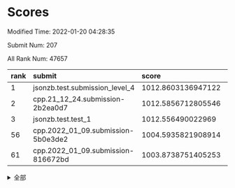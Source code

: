 # Scores

Modified Time: 2022-01-20 04:28:35

Submit Num: 207

All Rank Num: 47657

| rank |               submit               |       score        |       sigma        | pk_num |
| :--- | :--------------------------------- | :----------------- | :----------------- | :----- |
| 1    | jsonzb.test.submission_level_4     | 1012.8603136947122 | 0.8021553021809559 | 924    |
| 2    | cpp.21_12_24.submission-2b2ea0d7   | 1012.5856712805546 | 0.7925838813878662 | 919    |
| 3    | jsonzb.test.test_1                 | 1012.556490022969  | 0.8176050706356358 | 893    |
| 56   | cpp.2022_01_09.submission-5b0e3de2 | 1004.5935821908914 | 0.715635171444295  | 920    |
| 61   | cpp.2022_01_09.submission-816672bd | 1003.8738751405253 | 0.7045664856534058 | 921    |


<details>
<summary>全部</summary>

| rank |                 submit                 |       score        |       sigma        | pk_num |
| :--- | :------------------------------------- | :----------------- | :----------------- | :----- |
| 1    | jsonzb.test.submission_level_4         | 1012.8603136947122 | 0.8021553021809559 | 924    |
| 2    | cpp.21_12_24.submission-2b2ea0d7       | 1012.5856712805546 | 0.7925838813878662 | 919    |
| 3    | jsonzb.test.test_1                     | 1012.556490022969  | 0.8176050706356358 | 893    |
| 4    | gobigger.level_3.submission_level_3_37 | 1011.544435950628  | 0.7741847189729008 | 915    |
| 5    | gobigger.level_3.submission_level_3_33 | 1011.4789369080174 | 0.763690488814672  | 922    |
| 6    | gobigger.level_3.submission_level_3_24 | 1011.4708915041846 | 0.7785080185551883 | 922    |
| 7    | gobigger.level_3.submission_level_3_36 | 1011.3387850289646 | 0.7819655533835074 | 919    |
| 8    | gobigger.level_3.submission_level_3_42 | 1010.9645331776642 | 0.7517393018734894 | 924    |
| 9    | gobigger.level_3.submission_level_3_34 | 1010.9487945726564 | 0.7598421105049978 | 920    |
| 10   | gobigger.level_3.submission_level_3_32 | 1010.9146734030609 | 0.761727865777335  | 918    |
| 11   | gobigger.level_3.submission_level_3_29 | 1010.7401548526851 | 0.7501467862128622 | 920    |
| 12   | gobigger.level_3.submission_level_3_38 | 1010.7300683440747 | 0.7499920921960581 | 920    |
| 13   | gobigger.level_3.submission_level_3_8  | 1010.724959046442  | 0.7750027648269542 | 923    |
| 14   | gobigger.level_3.submission_level_3_35 | 1010.5587064714916 | 0.7403365721146243 | 918    |
| 15   | gobigger.level_3.submission_level_3_10 | 1010.523419926425  | 0.7684452378390586 | 927    |
| 16   | gobigger.level_3.submission_level_3_40 | 1010.4695064199955 | 0.7653850401408857 | 920    |
| 17   | gobigger.level_3.submission_level_3_4  | 1010.3612150950106 | 0.7637614557745138 | 920    |
| 18   | gobigger.level_3.submission_level_3_2  | 1010.2808734422941 | 0.7674287706473888 | 921    |
| 19   | gobigger.level_3.submission_level_3_15 | 1010.2795235765238 | 0.7442108027693392 | 921    |
| 20   | gobigger.level_3.submission_level_3_1  | 1010.2588193593288 | 0.7578499163169489 | 923    |
| 21   | gobigger.level_3.submission_level_3_47 | 1010.2364799278638 | 0.7660605637887948 | 918    |
| 22   | gobigger.level_3.submission_level_3_21 | 1010.2068489961666 | 0.7587084835574776 | 921    |
| 23   | gobigger.level_3.submission_level_3_28 | 1010.1660198418249 | 0.7580621054102546 | 922    |
| 24   | gobigger.level_3.submission_level_3_20 | 1009.9190368493311 | 0.7574826459232624 | 921    |
| 25   | gobigger.level_3.submission_level_3_45 | 1009.9124109244224 | 0.7632990478838372 | 921    |
| 26   | gobigger.level_3.submission_level_3_49 | 1009.8659095168591 | 0.7531556196616552 | 923    |
| 27   | gobigger.level_3.submission_level_3_48 | 1009.7804254120427 | 0.760804416994466  | 920    |
| 28   | gobigger.level_3.submission_level_3_46 | 1009.7628361949971 | 0.7724574402765929 | 921    |
| 29   | gobigger.level_3.submission_level_3_41 | 1009.6933661411077 | 0.7392843091121203 | 926    |
| 30   | gobigger.level_3.submission_level_3_3  | 1009.6414135048841 | 0.7502341229612548 | 920    |
| 31   | gobigger.level_3.submission_level_3_12 | 1009.5185752430292 | 0.763189956856102  | 922    |
| 32   | gobigger.level_3.submission_level_3_16 | 1009.5145562183463 | 0.7487620299894566 | 921    |
| 33   | gobigger.level_3.submission_level_3_17 | 1009.4504236025977 | 0.7509161709077898 | 930    |
| 34   | gobigger.level_3.submission_level_3_11 | 1009.4324759266049 | 0.7457001603415793 | 920    |
| 35   | gobigger.level_3.submission_level_3_23 | 1009.4032419895829 | 0.7385820533588825 | 919    |
| 36   | gobigger.level_3.submission_level_3_39 | 1009.3429301794264 | 0.7475189531069388 | 928    |
| 37   | gobigger.level_3.submission_level_3_25 | 1009.3261229870824 | 0.763413074118801  | 918    |
| 38   | gobigger.level_3.submission_level_3_18 | 1009.3099743252315 | 0.7346292836779468 | 918    |
| 39   | gobigger.level_3.submission_level_3_31 | 1009.218378106823  | 0.7250092963740801 | 923    |
| 40   | gobigger.level_3.submission_level_3_26 | 1009.2120099331345 | 0.7429164610852372 | 918    |
| 41   | gobigger.level_3.submission_level_3_30 | 1009.1918788207824 | 0.7365279656610114 | 921    |
| 42   | gobigger.level_3.submission_level_3_19 | 1009.0828309164692 | 0.7360861850892596 | 917    |
| 43   | gobigger.level_3.submission_level_3_44 | 1009.0401820245849 | 0.7550913860591889 | 927    |
| 44   | gobigger.level_3.submission_level_3_14 | 1008.9065702159788 | 0.7356646719749224 | 922    |
| 45   | gobigger.level_3.submission_level_3_0  | 1008.7783498492278 | 0.7510836747370816 | 925    |
| 46   | gobigger.level_3.submission_level_3_43 | 1008.6937790747255 | 0.7348564766270814 | 926    |
| 47   | gobigger.level_3.submission_level_3_5  | 1008.6620757908622 | 0.7531183151976157 | 924    |
| 48   | gobigger.level_3.submission_level_3_22 | 1008.6386365169532 | 0.7420136238141504 | 922    |
| 49   | gobigger.level_3.submission_level_3_7  | 1008.6168538708879 | 0.7438892156567007 | 918    |
| 50   | gobigger.level_3.submission_level_3_27 | 1008.4075774401248 | 0.7297109752796297 | 920    |
| 51   | gobigger.level_3.submission_level_3_9  | 1008.347373513657  | 0.7481088223935919 | 922    |
| 52   | gobigger.level_3.submission_level_3_13 | 1008.2065163533254 | 0.7450495903086471 | 922    |
| 53   | gobigger.level_3.submission_level_3_6  | 1007.7364498031561 | 0.7533917645057042 | 924    |
| 54   | gobigger.level_1.submission_level_1_18 | 1004.9447913917718 | 0.727102610395562  | 924    |
| 55   | gobigger.level_1.submission_level_1_28 | 1004.597860243582  | 0.7149694512220423 | 919    |
| 56   | cpp.2022_01_09.submission-5b0e3de2     | 1004.5935821908914 | 0.715635171444295  | 920    |
| 57   | gobigger.level_1.submission_level_1_33 | 1004.3653385301477 | 0.7211302936509094 | 921    |
| 58   | gobigger.level_1.submission_level_1_42 | 1004.2319204738275 | 0.7275830181646233 | 922    |
| 59   | gobigger.level_1.submission_level_1_38 | 1004.1749759438338 | 0.7136470925518867 | 924    |
| 60   | gobigger.level_1.submission_level_1_10 | 1004.0698693088704 | 0.7128498925412388 | 921    |
| 61   | cpp.2022_01_09.submission-816672bd     | 1003.8738751405253 | 0.7045664856534058 | 921    |
| 62   | gobigger.level_1.submission_level_1_40 | 1003.7329070522181 | 0.7018421706903056 | 916    |
| 63   | gobigger.level_1.submission_level_1_47 | 1003.6975993648634 | 0.7131571419911957 | 921    |
| 64   | gobigger.level_1.submission_level_1_19 | 1003.6841677826748 | 0.7198279252437957 | 919    |
| 65   | gobigger.level_1.submission_level_1_4  | 1003.6544061476026 | 0.7043553600195058 | 918    |
| 66   | gobigger.level_1.submission_level_1_12 | 1003.4880413572226 | 0.7121022939267151 | 926    |
| 67   | gobigger.level_1.submission_level_1_2  | 1003.4563249542072 | 0.7107765609393761 | 929    |
| 68   | gobigger.level_1.submission_level_1_24 | 1003.3684829955274 | 0.7136211289916001 | 916    |
| 69   | gobigger.level_1.submission_level_1_0  | 1003.3071916206163 | 0.7191556719187732 | 924    |
| 70   | gobigger.level_1.submission_level_1_9  | 1003.3022543091971 | 0.7166551376182374 | 925    |
| 71   | gobigger.level_1.submission_level_1_35 | 1003.2780832687254 | 0.7198592037240666 | 924    |
| 72   | gobigger.level_1.submission_level_1_39 | 1003.2490900447234 | 0.7029896267544242 | 921    |
| 73   | gobigger.level_1.submission_level_1_32 | 1003.2123571689319 | 0.6981068050257272 | 922    |
| 74   | gobigger.level_1.submission_level_1_29 | 1003.200966743798  | 0.7076977117604324 | 921    |
| 75   | gobigger.level_1.submission_level_1_3  | 1003.186936048905  | 0.715533485583965  | 924    |
| 76   | gobigger.level_1.submission_level_1_25 | 1003.1191187172534 | 0.7166522523673198 | 927    |
| 77   | gobigger.level_1.submission_level_1_34 | 1003.1173258546156 | 0.7241182085371644 | 922    |
| 78   | gobigger.level_1.submission_level_1_49 | 1003.1046843942253 | 0.7084615405783264 | 923    |
| 79   | gobigger.level_1.submission_level_1_45 | 1003.0630764329753 | 0.7106660829626479 | 917    |
| 80   | gobigger.level_1.submission_level_1_16 | 1003.0231447298094 | 0.7268893986396774 | 921    |
| 81   | gobigger.level_1.submission_level_1_23 | 1002.9476067057004 | 0.7144493105388584 | 923    |
| 82   | gobigger.level_1.submission_level_1_44 | 1002.9322604540432 | 0.7276025618028993 | 925    |
| 83   | gobigger.level_1.submission_level_1_31 | 1002.9026026314111 | 0.7161272273670608 | 920    |
| 84   | gobigger.level_1.submission_level_1_20 | 1002.8275849152349 | 0.7154856883042932 | 920    |
| 85   | gobigger.level_1.submission_level_1_43 | 1002.7680735662274 | 0.710074300758426  | 920    |
| 86   | gobigger.level_1.submission_level_1_8  | 1002.736135755506  | 0.7149583312566548 | 920    |
| 87   | gobigger.level_1.submission_level_1_27 | 1002.7275006881321 | 0.7139114714760497 | 928    |
| 88   | gobigger.level_1.submission_level_1_6  | 1002.7259270396124 | 0.7147820249615954 | 927    |
| 89   | gobigger.level_1.submission_level_1_17 | 1002.6930455911197 | 0.7134880969237141 | 923    |
| 90   | gobigger.level_1.submission_level_1_46 | 1002.6663773968047 | 0.705255179675866  | 919    |
| 91   | gobigger.level_1.submission_level_1_48 | 1002.642516036811  | 0.7110248435343888 | 924    |
| 92   | gobigger.level_1.submission_level_1_41 | 1002.5738071797618 | 0.7150286874395468 | 921    |
| 93   | gobigger.level_1.submission_level_1_15 | 1002.5607755717733 | 0.7184952153754872 | 924    |
| 94   | gobigger.level_1.submission_level_1_36 | 1002.5457348951222 | 0.7184691277094549 | 915    |
| 95   | gobigger.level_1.submission_level_1_14 | 1002.5179140600642 | 0.7034494690481862 | 923    |
| 96   | gobigger.level_1.submission_level_1_13 | 1002.4834980969532 | 0.7054197424641292 | 921    |
| 97   | gobigger.level_1.submission_level_1_11 | 1002.4818290548934 | 0.7108759417705052 | 922    |
| 98   | gobigger.level_1.submission_level_1_5  | 1002.434898672758  | 0.7132847940185162 | 921    |
| 99   | gobigger.level_1.submission_level_1_30 | 1002.4002515067202 | 0.7074715720714874 | 924    |
| 100  | gobigger.level_1.submission_level_1_37 | 1002.3453308430726 | 0.706147283030686  | 921    |
| 101  | gobigger.level_1.submission_level_1_21 | 1002.3442802880818 | 0.710510163868875  | 919    |
| 102  | gobigger.level_1.submission_level_1_7  | 1002.275847956716  | 0.7128021085311241 | 923    |
| 103  | gobigger.level_1.submission_level_1_22 | 1002.0548844646455 | 0.7119062033610645 | 922    |
| 104  | gobigger.level_1.submission_level_1_1  | 1001.9943376249885 | 0.7027022777585077 | 923    |
| 105  | gobigger.level_1.submission_level_1_26 | 1001.9544858144517 | 0.7152636753454675 | 919    |
| 106  | gobigger.random.submission_random_9    | 997.7883801676735  | 0.7079098242538858 | 925    |
| 107  | gobigger.random.submission_random_20   | 997.3881644880373  | 0.7234252063413599 | 922    |
| 108  | gobigger.random.submission_random_3    | 997.2863583389619  | 0.709887486771975  | 918    |
| 109  | gobigger.random.submission_random_34   | 997.152782492076   | 0.7104454511531515 | 917    |
| 110  | gobigger.random.submission_random_18   | 997.0181731105918  | 0.7207224366672014 | 916    |
| 111  | gobigger.random.submission_random_28   | 997.0169134883365  | 0.7058538705619296 | 915    |
| 112  | gobigger.random.submission_random_46   | 996.8968456193422  | 0.7095096865923457 | 919    |
| 113  | gobigger.random.submission_random_0    | 996.6910390692814  | 0.7114174679540443 | 919    |
| 114  | gobigger.random.submission_random_39   | 996.6561493694903  | 0.7019801180561328 | 923    |
| 115  | gobigger.random.submission_random_6    | 996.6508035955305  | 0.7208651425030437 | 920    |
| 116  | gobigger.random.submission_random_47   | 996.5977653405374  | 0.7030670616067952 | 924    |
| 117  | gobigger.random.submission_random_36   | 996.5858887478488  | 0.7358448643525858 | 918    |
| 118  | gobigger.random.submission_random_25   | 996.5109392952836  | 0.7103436545317122 | 919    |
| 119  | gobigger.random.submission_random_4    | 996.4985830741127  | 0.7151042753627467 | 922    |
| 120  | gobigger.random.submission_random_16   | 996.4680345176264  | 0.6974240116488845 | 924    |
| 121  | gobigger.random.submission_random_15   | 996.4596260665484  | 0.7130666217385264 | 921    |
| 122  | gobigger.random.submission_random_26   | 996.3217991108236  | 0.7095120145806939 | 920    |
| 123  | gobigger.random.submission_random_48   | 996.2990112314892  | 0.7156214743007981 | 921    |
| 124  | gobigger.random.submission_random_13   | 996.2152635778996  | 0.702005327979687  | 927    |
| 125  | gobigger.random.submission_random_38   | 996.1220707237414  | 0.7067385458004843 | 923    |
| 126  | gobigger.random.submission_random_14   | 996.1120252038367  | 0.706081094014654  | 925    |
| 127  | gobigger.random.submission_random_37   | 996.1039604012116  | 0.7206586520580106 | 920    |
| 128  | gobigger.random.submission_random_24   | 996.0703576174236  | 0.7150750750932379 | 920    |
| 129  | gobigger.random.submission_random_1    | 996.0430874151602  | 0.7007543366501744 | 921    |
| 130  | gobigger.random.submission_random_21   | 995.9820266314098  | 0.7195296636082711 | 921    |
| 131  | gobigger.random.submission_random_45   | 995.9526173945859  | 0.7093813207096805 | 924    |
| 132  | gobigger.random.submission_random_32   | 995.9358975613662  | 0.7078898148059386 | 917    |
| 133  | gobigger.random.submission_random_49   | 995.9262374972162  | 0.7151335796290218 | 921    |
| 134  | gobigger.random.submission_random_29   | 995.9185352074896  | 0.711163268175516  | 918    |
| 135  | gobigger.random.submission_random_10   | 995.8699276804895  | 0.7152952462204183 | 922    |
| 136  | gobigger.random.submission_random_7    | 995.848298877752   | 0.7116099960757452 | 921    |
| 137  | gobigger.random.submission_random_11   | 995.835020616492   | 0.7292680240154364 | 922    |
| 138  | gobigger.random.submission_random_2    | 995.7761888014577  | 0.7060223131363762 | 916    |
| 139  | gobigger.random.submission_random_31   | 995.7679164641319  | 0.7338714474155779 | 918    |
| 140  | gobigger.random.submission_random_33   | 995.7055525000977  | 0.718019450370924  | 918    |
| 141  | gobigger.random.submission_random_44   | 995.6796403806441  | 0.7207260802445715 | 918    |
| 142  | gobigger.random.submission_random_23   | 995.5869097704153  | 0.7050938614964745 | 920    |
| 143  | gobigger.random.submission_random_35   | 995.5270454595193  | 0.7153495042626764 | 920    |
| 144  | gobigger.random.submission_random_42   | 995.4889813448659  | 0.7064819575090758 | 919    |
| 145  | gobigger.random.submission_random_19   | 995.4849889814598  | 0.7120054502908862 | 919    |
| 146  | gobigger.random.submission_random_17   | 995.4611910624515  | 0.7037078675128965 | 921    |
| 147  | gobigger.random.submission_random_40   | 995.4310695117166  | 0.7152185565702557 | 918    |
| 148  | gobigger.random.submission_random_5    | 995.4113483829788  | 0.7168184949106382 | 914    |
| 149  | gobigger.random.submission_random_22   | 995.2996037655471  | 0.7157694211846712 | 923    |
| 150  | gobigger.random.submission_random_12   | 995.2015211455439  | 0.7149190700653474 | 921    |
| 151  | gobigger.random.submission_random_41   | 995.1077416401088  | 0.7012402647999267 | 919    |
| 152  | gobigger.random.submission_random_8    | 995.0950852305525  | 0.7146131704977738 | 925    |
| 153  | gobigger.random.submission_random_30   | 994.9069227670113  | 0.7148702385762001 | 921    |
| 154  | gobigger.random.submission_random_43   | 994.6045654171745  | 0.7383250298446246 | 917    |
| 155  | gobigger.random.submission_random_27   | 994.4803336081065  | 0.7061971349754758 | 920    |
| 156  | gobigger.level_2.submission_level_2_4  | 994.3718556791313  | 0.7389222606994347 | 926    |
| 157  | gobigger.level_2.submission_level_2_35 | 994.1693997359611  | 0.7312691633559958 | 919    |
| 158  | gobigger.level_2.submission_level_2_41 | 993.909612722354   | 0.7349002761871849 | 920    |
| 159  | gobigger.level_2.submission_level_2_28 | 993.5945773813183  | 0.7367696278582986 | 917    |
| 160  | gobigger.level_2.submission_level_2_20 | 993.5463315527032  | 0.7389991223950015 | 920    |
| 161  | gobigger.level_2.submission_level_2_8  | 993.5189342003264  | 0.7372976284376536 | 919    |
| 162  | gobigger.level_2.submission_level_2_33 | 993.4143522476916  | 0.747263931885523  | 924    |
| 163  | gobigger.level_2.submission_level_2_3  | 993.3460620773894  | 0.7293756687867904 | 920    |
| 164  | gobigger.level_2.submission_level_2_1  | 993.3051346510217  | 0.7495244958651684 | 923    |
| 165  | gobigger.level_2.submission_level_2_5  | 993.1569046954786  | 0.7354678681882058 | 919    |
| 166  | gobigger.level_2.submission_level_2_13 | 993.0908767137613  | 0.765875313797484  | 929    |
| 167  | gobigger.level_2.submission_level_2_42 | 992.8795603152536  | 0.7489432819289328 | 919    |
| 168  | gobigger.level_2.submission_level_2_18 | 992.8176123716167  | 0.744019163345694  | 917    |
| 169  | gobigger.level_2.submission_level_2_45 | 992.7677162612874  | 0.7432600268414699 | 918    |
| 170  | gobigger.level_2.submission_level_2_11 | 992.7373313506034  | 0.7494200928076552 | 923    |
| 171  | gobigger.level_2.submission_level_2_17 | 992.664095278899   | 0.7387859525253233 | 924    |
| 172  | gobigger.level_2.submission_level_2_32 | 992.6012322039414  | 0.7311380708739771 | 921    |
| 173  | gobigger.level_2.submission_level_2_26 | 992.5780236616247  | 0.7410736985500539 | 920    |
| 174  | gobigger.level_2.submission_level_2_10 | 992.5517522766394  | 0.7502890601954442 | 920    |
| 175  | gobigger.level_2.submission_level_2_36 | 992.5179511210032  | 0.7544376105092725 | 922    |
| 176  | gobigger.level_2.submission_level_2_29 | 992.5080208277407  | 0.7676100395242398 | 927    |
| 177  | gobigger.level_2.submission_level_2_15 | 992.4644096507634  | 0.7539474769515334 | 922    |
| 178  | gobigger.level_2.submission_level_2_22 | 992.3844892114831  | 0.7318093570790826 | 924    |
| 179  | gobigger.level_2.submission_level_2_40 | 992.3727735222927  | 0.7601633347257204 | 922    |
| 180  | gobigger.level_2.submission_level_2_23 | 992.2548414548137  | 0.7584080812399008 | 918    |
| 181  | gobigger.level_2.submission_level_2_2  | 992.2475293910803  | 0.7491909950745131 | 920    |
| 182  | gobigger.level_2.submission_level_2_27 | 992.1996700298776  | 0.7596656898951918 | 919    |
| 183  | gobigger.level_2.submission_level_2_30 | 992.1990229980577  | 0.742280954516754  | 921    |
| 184  | gobigger.level_2.submission_level_2_14 | 992.1963394143423  | 0.7371751437977166 | 922    |
| 185  | gobigger.level_2.submission_level_2_47 | 992.1630247462804  | 0.724730376804438  | 918    |
| 186  | gobigger.level_2.submission_level_2_7  | 992.1592565471375  | 0.7664364655701925 | 919    |
| 187  | gobigger.level_2.submission_level_2_24 | 992.1282524215476  | 0.730163178174725  | 922    |
| 188  | gobigger.level_2.submission_level_2_44 | 992.031803375494   | 0.7354787017728514 | 917    |
| 189  | gobigger.level_2.submission_level_2_39 | 991.825746911716   | 0.7390975322940943 | 917    |
| 190  | gobigger.level_2.submission_level_2_12 | 991.7226058263291  | 0.7466381105377378 | 920    |
| 191  | gobigger.level_2.submission_level_2_25 | 991.592795683525   | 0.7536521338061942 | 921    |
| 192  | gobigger.level_2.submission_level_2_46 | 991.5372932973711  | 0.7629476894976691 | 921    |
| 193  | gobigger.level_2.submission_level_2_48 | 991.446621291065   | 0.78462749554031   | 924    |
| 194  | gobigger.level_2.submission_level_2_31 | 991.3484970272187  | 0.7347351153748666 | 924    |
| 195  | gobigger.level_2.submission_level_2_0  | 991.1937438433395  | 0.744203924051305  | 919    |
| 196  | gobigger.level_2.submission_level_2_37 | 990.9865550524156  | 0.7523196048524127 | 917    |
| 197  | gobigger.level_2.submission_level_2_9  | 990.926966187689   | 0.7529340065794572 | 917    |
| 198  | gobigger.level_2.submission_level_2_34 | 990.9241085046324  | 0.7529023792608072 | 916    |
| 199  | gobigger.level_2.submission_level_2_43 | 990.9224295448554  | 0.7493971332576798 | 923    |
| 200  | gobigger.level_2.submission_level_2_21 | 990.8675898405243  | 0.7639563804137608 | 919    |
| 201  | gobigger.level_2.submission_level_2_49 | 990.7343056307781  | 0.7738376810605833 | 914    |
| 202  | gobigger.level_2.submission_level_2_6  | 990.3958282282377  | 0.7519514135626635 | 924    |
| 203  | gobigger.level_2.submission_level_2_16 | 990.055372655611   | 0.7600951009597954 | 921    |
| 204  | gobigger.level_2.submission_level_2_38 | 989.8415654931347  | 0.7907025817801167 | 919    |
| 205  | gobigger.level_2.submission_level_2_19 | 989.415732932006   | 0.8059203253722165 | 923    |
| 206  | gobigger.none.submission_none_1        | 977.0378592147863  | 1.4400892311437674 | 923    |
| 207  | gobigger.none.submission_none_0        | 975.6108090531479  | 1.5457073801845038 | 922    |

</details>